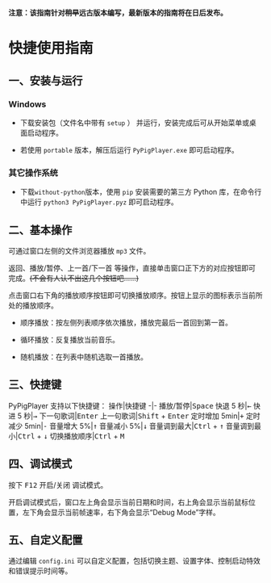 **注意：该指南针对~~稍早~~远古版本编写，最新版本的指南将在日后发布。**

# 快捷使用指南

## 一、安装与运行

### Windows

- 下载安装包（文件名中带有  `setup` ） 并运行，安装完成后可从开始菜单或桌面启动程序。

- 若使用 `portable` 版本，解压后运行 `PyPigPlayer.exe` 即可启动程序。

### 其它操作系统

- 下载`without-python`版本，使用 `pip` 安装需要的第三方 Python 库，在命令行中运行 `python3 PyPigPlayer.pyz` 即可启动程序。

## 二、基本操作

可通过窗口左侧的文件浏览器播放 `mp3` 文件。

返回、播放/暂停、上一首/下一首 等操作，直接单击窗口正下方的对应按钮即可完成。~~(不会有人认不出这几个按钮吧……)~~

点击窗口右下角的播放顺序按钮即可切换播放顺序。按钮上显示的图标表示当前所处的播放顺序。

- 顺序播放：按左侧列表顺序依次播放，播放完最后一首回到第一首。

- 循环播放：反复播放当前音乐。

- 随机播放：在列表中随机选取一首播放。

## 三、快捷键

PyPigPlayer 支持以下快捷键：
操作|快捷键
-|-
播放/暂停|<kbd>Space</kbd>
快退 5 秒|<kbd>←</kbd>
快进 5 秒|<kbd>→</kbd>
下一句歌词|<kbd>Enter</kbd>
上一句歌词|<kbd>Shift</kbd> + <kbd>Enter</kbd>
定时增加 5min|<kbd>+</kbd>
定时减少 5min|<kbd>-</kbd>
音量增大 5%|<kbd>↑</kbd>
音量减小 5%|<kbd>↓</kbd>
音量调到最大|<kbd>Ctrl</kbd> + <kbd>↑</kbd>
音量调到最小|<kbd>Ctrl</kbd> + <kbd>↓</kbd>
切换播放顺序|<kbd>Ctrl</kbd> + <kbd>M</kbd>

## 四、调试模式

按下 <kbd>F12</kbd> 开启/关闭 调试模式。

开启调试模式后，窗口左上角会显示当前日期和时间，右上角会显示当前鼠标位置，左下角会显示当前帧速率，右下角会显示“Debug Mode”字样。

## 五、自定义配置

通过编辑 `config.ini` 可以自定义配置，包括切换主题、设置字体、控制启动特效和错误提示时间等。
